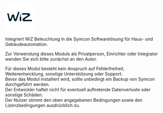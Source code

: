 [![Image](../imgs/logo.png)](https://www.wizconnected.com/de-de)

Integriert WiZ Beleuchtung in die Symcon Softwarelösung für Haus- und Gebäudeautomation.  

Zur Verwendung dieses Moduls als Privatperson, Einrichter oder Integrator wenden Sie sich bitte zunächst an den Autor.

Für dieses Modul besteht kein Anspruch auf Fehlerfreiheit, Weiterentwicklung, sonstige Unterstützung oder Support.  
Bevor das Modul installiert wird, sollte unbedingt ein Backup von Symcon durchgeführt werden.  
Der Entwickler haftet nicht für eventuell auftretende Datenverluste oder sonstige Schäden.  
Der Nutzer stimmt den oben angegebenen Bedingungen sowie den Lizenzbedingungen ausdrücklich zu.